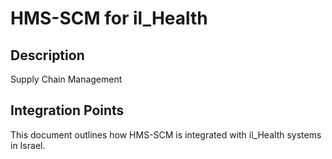# HMS-SCM for il_Health

## Description

Supply Chain Management

## Integration Points

This document outlines how HMS-SCM is integrated with il_Health systems in Israel.
